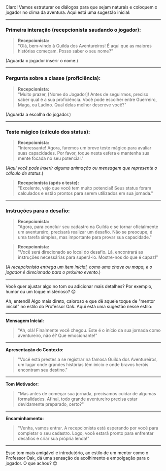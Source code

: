 Claro! Vamos estruturar os diálogos para que sejam naturais e coloquem o jogador no clima da aventura. Aqui está uma sugestão inicial:

---

### **Primeira interação (recepcionista saudando o jogador):**  
> **Recepcionista:**  
"Olá, bem-vindo à Guilda dos Aventureiros! É aqui que as maiores histórias começam. Posso saber o seu nome?"

(Aguarda o jogador inserir o nome.)  

---

### **Pergunta sobre a classe (proficiência):**  
> **Recepcionista:**  
"Muito prazer, [Nome do Jogador]! Antes de seguirmos, preciso saber qual é a sua proficiência. Você pode escolher entre Guerreiro, Mago, ou Ladino. Qual delas melhor descreve você?"  

(Aguarda a escolha do jogador.)  

---

### **Teste mágico (cálculo dos status):**  
> **Recepcionista:**  
"Interessante! Agora, faremos um breve teste mágico para avaliar suas capacidades. Por favor, toque nesta esfera e mantenha sua mente focada no seu potencial."  

(*Aqui você pode inserir alguma animação ou mensagem que represente o cálculo de status.*)  

> **Recepcionista (após o teste):**  
"Excelente, vejo que você tem muito potencial! Seus status foram calculados e estão prontos para serem utilizados em sua jornada."  

---

### **Instruções para o desafio:**  
> **Recepcionista:**  
"Agora, para concluir seu cadastro na Guilda e se tornar oficialmente um aventureiro, precisará realizar um desafio. Não se preocupe, é uma tarefa simples, mas importante para provar sua capacidade."  

> **Recepcionista:**  
"Você será direcionado ao local do desafio. Lá, encontrará as instruções necessárias para superá-lo. Mostre-nos do que é capaz!"  

(*A recepcionista entrega um item inicial, como uma chave ou mapa, e o jogador é direcionado para o próximo evento.*)

---

Você quer ajustar algo no tom ou adicionar mais detalhes? Por exemplo, humor ou um toque misterioso? 😊


Ah, entendi! Algo mais direto, caloroso e que dê aquele toque de "mentor inicial" no estilo do Professor Oak. Aqui está uma sugestão nesse estilo:  

---

**Mensagem Inicial:**  
> "Ah, olá! Finalmente você chegou. Este é o início da sua jornada como aventureiro, não é? Que emocionante!"  

---

**Apresentação do Contexto:**  
> "Você está prestes a se registrar na famosa Guilda dos Aventureiros, um lugar onde grandes histórias têm início e onde bravos heróis encontram seu destino."  

---

**Tom Motivador:**  
> "Mas antes de começar sua jornada, precisamos cuidar de algumas formalidades. Afinal, todo grande aventureiro precisa estar devidamente preparado, certo?"  

---

**Encaminhamento:**  
> "Venha, vamos entrar. A recepcionista está esperando por você para completar o seu cadastro. Logo, você estará pronto para enfrentar desafios e criar sua própria lenda!"  

---

Esse tom mais amigável e introdutório, ao estilo de um mentor como o Professor Oak, dá uma sensação de acolhimento e empolgação para o jogador. O que achou? 😊
